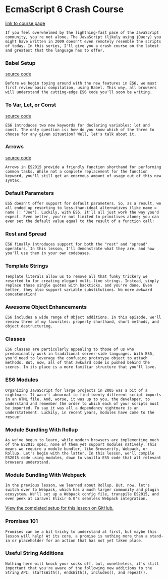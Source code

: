 # EcmaScript 6 Crash Course 
[link to course page](https://laracasts.com/series/es6-cliffsnotes/)
```
If you feel overwhelmed by the lightning-fast pace of the JavaScript community, you're not alone. The JavaScript (likely using jQuery) you might have written in 2009 doesn't even remotely resemble the scripts of today. In this series, I'll give you a crash course on the latest and greatest that the language has to offer.

```


### Babel Setup
[source code](https://github.com/tsvetkovpro/js/blob/master/courses/others/laracasts/src/intro.js)
```
Before we begin toying around with the new features in ES6, we must first review basic compilation, using Babel. This way, all browsers will understand the cutting-edge ES6 code you'll soon be writing.
```


### To Var, Let, or Const
[source code](https://github.com/tsvetkovpro/js/blob/master/courses/others/laracasts/src/var-let-const.js)
```
ES6 introduces two new keywords for declaring variables: let and const. The only question is: how do you know which of the three to choose for any given situation? Well, let's talk about it.
```


### Arrows
[source code]()
```
Arrows in ES2015 provide a friendly function shorthand for performing common tasks. While not a complete replacement for the function keyword, you'll still get an enormous amount of usage out of this new syntax.
```

### Default Parameters
```
ES5 doesn't offer support for default parameters. So, as a result, we all ended up resorting to less-than-ideal alternatives (like name = name || 'Joe'). Luckily, with ES6, it'll all just work the way you'd expect. Even better, you're not limited to primitives alone; you can even set the default value equal to the result of a function call!
```

### Rest and Spread
```
ES6 finally introduces support for both the "rest" and "spread" operators. In this lesson, I'll demonstrate what they are, and how you'll use them in your own codebases.
```

### Template Strings
```
Template literals allow us to remove all that funky trickery we resorted to for creating elegant multi-line strings. Instead, simply replace those single quotes with backticks, and you're done. Even better, they also support variable substitutions. No more awkward concatenation!
```

### Awesome Object Enhancements
```
ES6 includes a wide range of Object additions. In this episode, we'll review three of my favorites: property shorthand, short methods, and object destructuring.
```

### Classes
```
ES6 classes are particularly appealing to those of us who predominantly work in traditional server-side languages. With ES5, you'd need to leverage the confusing prototype object to attach methods. But, now, all of that awkward code is pushed behind the scenes. In its place is a more familiar structure that you'll love.
```

### ES6 Modules
```
Organizing JavaScript for large projects in 2005 was a bit of a nightmare. It wasn't abnormal to find twenty different script imports in an HTML file. And, worse, it was up to you, the developer, to understand and remember the order to which each of your scripts must be imported. To say it was all a dependency nightmare is an understatement. Luckily, in recent years, modules have come to the rescue!
```

### Module Bundling With Rollup
```
As we've begun to learn, while modern browsers are implementing much of the ES2015 spec, none of them yet support modules natively. This means we require a module bundler, like Browserify, Webpack, or Rollup. Let's begin with the latter. In this lesson, we'll compile ES2015 code using modules, down to vanilla ES5 code that all relevant browsers understand.
```

### Module Bundling With Webpack
```
In the previous lesson, we learned about Rollup. But, now, let's switch over to Webpack, which has a much larger community and plugin ecosystem. We'll set up a Webpack config file, transpile ES2015, and even peek at Laravel Elixir 6.0's seamless Webpack integration.
```
[View the completed setup for this lesson on GitHub.](https://github.com/laracasts/Module-Bundling-With-Webpack)


### Promises 101
```
Promises can be a bit tricky to understand at first, but maybe this lesson will help! At its core, a promise is nothing more than a stand-in or placeholder for an action that has not yet taken place.
```

### Useful String Additions
```
Nothing here will knock your socks off, but, nonetheless, it's still important that you're aware of the following new additions to the String API: startsWith(), endsWith(), includes(), and repeat().
```








